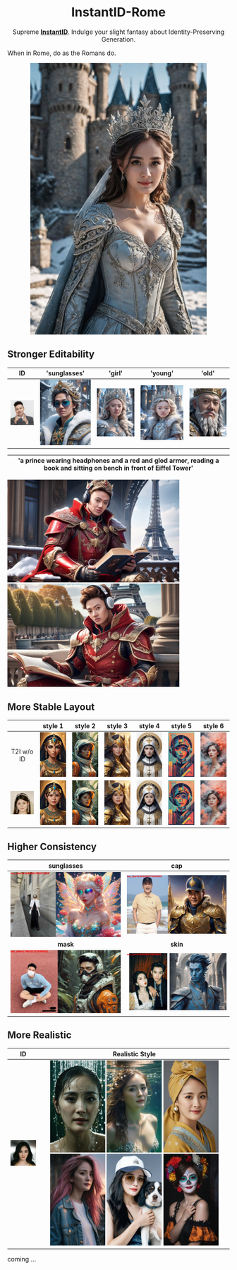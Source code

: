 <div align="center">
<h1>InstantID-Rome</h1>

Supreme [**InstantID**](https://github.com/InstantID/InstantID). Indulge your slight fantasy about Identity-Preserving Generation. 

</div>

When in Rome, do as the Romans do.


<div align="center">
<img src="./data/res_yangmi.jpg" width = "400" />
</div>



## Stronger Editability
| ID | 'sunglasses' | 'girl' | 'young' | 'old' | 
|:-------------------------:|:-------------------------:|:-------------------------:|:-------------------------:|:-------------------------:|
<img src="./data/my.png" width = "100" /> | <img src="./data/my_sunglasses.jpg" width = "150" /> | <img src="./data/my_girl.jpg" width = "150" /> | <img src="./data/my_young.jpg" width = "150" /> | <img src="./data/my_old.jpg" width = "150" />


| 'a prince wearing headphones and a red and glod armor, reading a book and sitting on bench in front of Eiffel Tower'  |
|:-------------------------:|
<img src="./data/my_longprompt_1.jpg" width = "390" />  <img src="./data/my_longprompt_2.jpg" width = "390" /> 


## More Stable Layout
|| style 1 | style 2 | style 3 | style 4 | style 5 | style 6 |
|:-------------------------:|:-------------------------:|:-------------------------:|:-------------------------:|:-------------------------:|:-------------------------:|:-------------------------:|
T2I w/o ID |<img src="./data/t2i_1_raw.jpg" width = "100" /> |<img src="./data/t2i_2_raw.jpg" width = "100" /> |<img src="./data/t2i_3_raw.jpg" width = "100" /> |<img src="./data/t2i_4_raw.jpg" width = "100" /> |<img src="./data/t2i_5_raw.jpg" width = "100" /> |<img src="./data/t2i_6_raw.jpg" width = "100" /> |
<img src="./data/Djy.png" width = "100" /> | <img src="./data/t2i_1_id.jpg" width = "100" /> |<img src="./data/t2i_2_id.jpg" width = "100" /> |<img src="./data/t2i_3_id.jpg" width = "100" /> |<img src="./data/t2i_4_id.jpg" width = "100" /> |<img src="./data/t2i_5_id.jpg" width = "100" /> |<img src="./data/t2i_6_id.jpg" width = "100" /> |


## Higher Consistency
| sunglasses | cap |
|:-------------------------:|:-------------------------:|
<img src="./data/fe342e172f4f79f0f18e0cfecbf86de27a6058e329240b4bfdb73fb5.jpg" width = "425" /> | <img src="./data/2b008e52c4a66093b4aa7697a38e7ab6b21a898dcb43dd75a088d6a6.jpg" width = "425" />
| **mask** | **skin** |
<img src="./data/829d06193e5334e1036e1dd5a41b510848ef52225c49b2c7463e7215.jpg" width = "425" /> | <img src="./data/e1f454de3bfb8ece436cb4084837c0f8e1287b111f2819dd37ca9f92.jpg" width = "425" />



## More Realistic
|ID| Realistic Style |
|:-------------------------:|:-------------------------:|
<img src="./data/ym.png" width = "100" /> | <img src="./data/realistic_ym_1.jpg" width = "125" /> <img src="./data/realistic_ym_2.jpg" width = "125" /> <img src="./data/realistic_ym_3.jpg" width = "125" /> <img src="./data/realistic_ym_4.jpg" width = "125" />  <img src="./data/realistic_ym_5.jpg" width = "125" />  <img src="./data/realistic_ym_6.jpg" width = "125" /> 

coming ...

